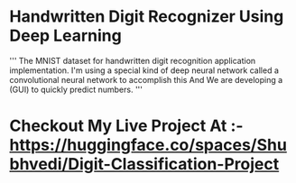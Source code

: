 
# Handwritten Digit Recognizer Using Deep Learning

'''
The MNIST dataset for handwritten digit recognition application implementation. I'm using a special kind of deep neural network called a convolutional neural network to accomplish this And We are developing a (GUI) to quickly predict numbers.
'''

# Checkout My Live Project At :- https://huggingface.co/spaces/Shubhvedi/Digit-Classification-Project
